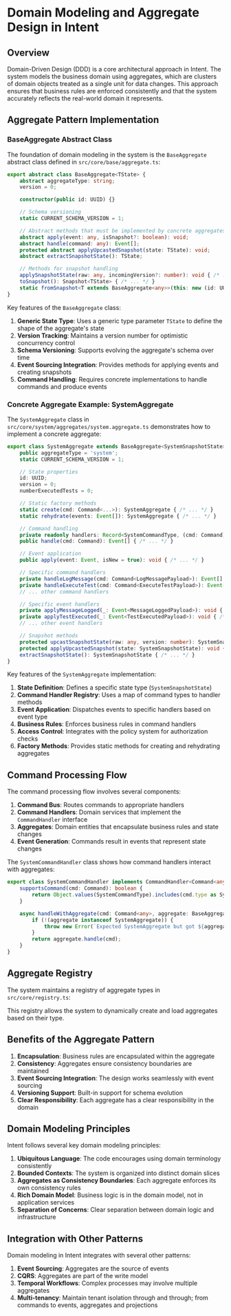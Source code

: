 # Domain Modeling and Aggregate Design in Intent

## Overview

Domain-Driven Design (DDD) is a core architectural approach in Intent. The system models the business domain using aggregates, which are clusters of domain objects treated as a single unit for data changes. This approach ensures that business rules are enforced consistently and that the system accurately reflects the real-world domain it represents.

## Aggregate Pattern Implementation

### BaseAggregate Abstract Class

The foundation of domain modeling in the system is the `BaseAggregate` abstract class defined in `src/core/base/aggregate.ts`:

```typescript
export abstract class BaseAggregate<TState> {
    abstract aggregateType: string;
    version = 0;

    constructor(public id: UUID) {}

    // Schema versioning
    static CURRENT_SCHEMA_VERSION = 1;

    // Abstract methods that must be implemented by concrete aggregates
    abstract apply(event: any, isSnapshot?: boolean): void;
    abstract handle(command: any): Event[];
    protected abstract applyUpcastedSnapshot(state: TState): void;
    abstract extractSnapshotState(): TState;

    // Methods for snapshot handling
    applySnapshotState(raw: any, incomingVersion?: number): void { /* ... */ }
    toSnapshot(): Snapshot<TState> { /* ... */ }
    static fromSnapshot<T extends BaseAggregate<any>>(this: new (id: UUID) => T, event: any): T { /* ... */ }
}
```

Key features of the `BaseAggregate` class:

1. **Generic State Type**: Uses a generic type parameter `TState` to define the shape of the aggregate's state
2. **Version Tracking**: Maintains a version number for optimistic concurrency control
3. **Schema Versioning**: Supports evolving the aggregate's schema over time
4. **Event Sourcing Integration**: Provides methods for applying events and creating snapshots
5. **Command Handling**: Requires concrete implementations to handle commands and produce events

### Concrete Aggregate Example: SystemAggregate

The `SystemAggregate` class in `src/core/system/aggregates/system.aggregate.ts` demonstrates how to implement a concrete aggregate:

```typescript
export class SystemAggregate extends BaseAggregate<SystemSnapshotState> {
    public aggregateType = 'system';
    static CURRENT_SCHEMA_VERSION = 1;

    // State properties
    id: UUID;
    version = 0;
    numberExecutedTests = 0;

    // Static factory methods
    static create(cmd: Command<...>): SystemAggregate { /* ... */ }
    static rehydrate(events: Event[]): SystemAggregate { /* ... */ }

    // Command handling
    private readonly handlers: Record<SystemCommandType, (cmd: Command) => Event[]> = { /* ... */ };
    public handle(cmd: Command): Event[] { /* ... */ }

    // Event application
    public apply(event: Event, isNew = true): void { /* ... */ }

    // Specific command handlers
    private handleLogMessage(cmd: Command<LogMessagePayload>): Event[] { /* ... */ }
    private handleExecuteTest(cmd: Command<ExecuteTestPayload>): Event[] { /* ... */ }
    // ... other command handlers

    // Specific event handlers
    private applyMessageLogged(_: Event<MessageLoggedPayload>): void { /* ... */ }
    private applyTestExecuted(_: Event<TestExecutedPayload>): void { /* ... */ }
    // ... other event handlers

    // Snapshot methods
    protected upcastSnapshotState(raw: any, version: number): SystemSnapshotState { /* ... */ }
    protected applyUpcastedSnapshot(state: SystemSnapshotState): void { /* ... */ }
    extractSnapshotState(): SystemSnapshotState { /* ... */ }
}
```

Key features of the `SystemAggregate` implementation:

1. **State Definition**: Defines a specific state type (`SystemSnapshotState`)
2. **Command Handler Registry**: Uses a map of command types to handler methods
3. **Event Application**: Dispatches events to specific handlers based on event type
4. **Business Rules**: Enforces business rules in command handlers
5. **Access Control**: Integrates with the policy system for authorization checks
6. **Factory Methods**: Provides static methods for creating and rehydrating aggregates

## Command Processing Flow

The command processing flow involves several components:

1. **Command Bus**: Routes commands to appropriate handlers
2. **Command Handlers**: Domain services that implement the `CommandHandler` interface
3. **Aggregates**: Domain entities that encapsulate business rules and state changes
4. **Event Generation**: Commands result in events that represent state changes

The `SystemCommandHandler` class shows how command handlers interact with aggregates:

```typescript
export class SystemCommandHandler implements CommandHandler<Command<any>> {
    supportsCommand(cmd: Command): boolean {
        return Object.values(SystemCommandType).includes(cmd.type as SystemCommandType);
    }

    async handleWithAggregate(cmd: Command<any>, aggregate: BaseAggregate<any>): Promise<Event<any>[]> {
        if (!(aggregate instanceof SystemAggregate)) {
            throw new Error(`Expected SystemAggregate but got ${aggregate.constructor.name} for cmd: ${cmd.type}`);
        }
        return aggregate.handle(cmd);
    }
}
```

## Aggregate Registry

The system maintains a registry of aggregate types in `src/core/registry.ts`:

This registry allows the system to dynamically create and load aggregates based on their type.

## Benefits of the Aggregate Pattern

1. **Encapsulation**: Business rules are encapsulated within the aggregate
2. **Consistency**: Aggregates ensure consistency boundaries are maintained
3. **Event Sourcing Integration**: The design works seamlessly with event sourcing
4. **Versioning Support**: Built-in support for schema evolution
5. **Clear Responsibility**: Each aggregate has a clear responsibility in the domain

## Domain Modeling Principles

Intent follows several key domain modeling principles:

1. **Ubiquitous Language**: The code encourages using domain terminology consistently
2. **Bounded Contexts**: The system is organized into distinct domain slices
3. **Aggregates as Consistency Boundaries**: Each aggregate enforces its own consistency rules
4. **Rich Domain Model**: Business logic is in the domain model, not in application services
5. **Separation of Concerns**: Clear separation between domain logic and infrastructure

## Integration with Other Patterns

Domain modeling in Intent integrates with several other patterns:

1. **Event Sourcing**: Aggregates are the source of events
2. **CQRS**: Aggregates are part of the write model
3. **Temporal Workflows**: Complex processes may involve multiple aggregates
4. **Multi-tenancy**: Maintain tenant isolation through and through; from commands to events, aggregates and projections
